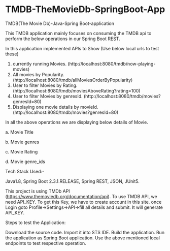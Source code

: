 # TMDB-TheMovieDb-SpringBoot-App
TMDB(The Movie Db)-Java-Spring Boot-application

This TMDB application mainly focuses on consuming the TMDB api to perform the below operations in our Spring Boot REST. 

In this application implemented APIs to Show (Use below local urls to test these)
1. currently running Movies. (http://localhost:8080/tmdb/now-playing-movies)
2. All movies by Popularity. (http://localhost:8080/tmdb/allMoviesOrderByPopularity)
3. User to filter Movies by Rating. (http://localhost:8080/tmdb/moviesAboveRating?rating=100)
4. User to filter Movies by genresId. (http://localhost:8080/tmdb/movies?genresId=80)
5. Displaying one movie details by movieId. (http://localhost:8080/tmdb/movies?genresId=80)

In all the above operations we are displaying below details of Movie.

a. Movie Title

b. Movie genres

c. Movie Rating

d. Movie genre_ids


Tech Stack Used:-

Java1.8, 
Spring Boot 2.3.1.RELEASE, 
Spring REST, 
JSON, 
JUnit5.


This project is using TMDb API (https://www.themoviedb.org/documentation/api). 
To use TMDB API, we need API_KEY. To get this Key, we have to create account in this site. 
once Login goto Profile->Settings->API->fill all details and submit. It will generate API_KEY.

Steps to test the Application:

Download the source code.
Import it into STS IDE.
Build the application.
Run the application as Spring Boot application.
Use the above mentioned local endpoints to test respective operation.

